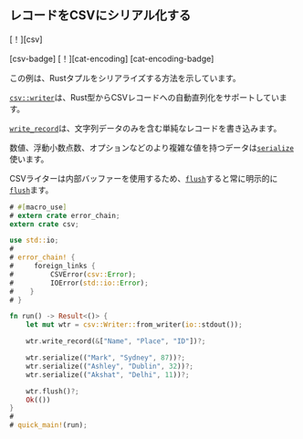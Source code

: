 ## <!--Serialize records to CSV--> レコードをCSVにシリアル化する

<!--[!][csv]-->
[！][csv]
<!--[csv-badge] [!][cat-encoding]-->
[csv-badge] [！][cat-encoding]
[cat-encoding-badge]
<!--This example shows how to serialize a Rust tuple.-->
この例は、Rustタプルをシリアライズする方法を示しています。
<!--[`csv::writer`] supports automatic serialization from Rust types into CSV records.-->
[`csv::writer`]は、Rust型からCSVレコードへの自動直列化をサポートしています。
<!--[`write_record`] writes a simple record containing string data only.-->
[`write_record`]は、文字列データのみを含む単純なレコードを書き込みます。
<!--Data with more complex values such as numbers, floats, and options use [`serialize`].-->
数値、浮動小数点数、オプションなどのより複雑な値を持つデータは[`serialize`]使います。
<!--Since CSV writer uses internal buffer, always explicitly [`flush`] when done.-->
CSVライターは内部バッファーを使用するため、[`flush`]すると常に明示的に[`flush`]ます。

```rust
# #[macro_use]
# extern crate error_chain;
extern crate csv;

use std::io;
#
# error_chain! {
#     foreign_links {
#         CSVError(csv::Error);
#         IOError(std::io::Error);
#    }
# }

fn run() -> Result<()> {
    let mut wtr = csv::Writer::from_writer(io::stdout());

    wtr.write_record(&["Name", "Place", "ID"])?;

    wtr.serialize(("Mark", "Sydney", 87))?;
    wtr.serialize(("Ashley", "Dublin", 32))?;
    wtr.serialize(("Akshat", "Delhi", 11))?;

    wtr.flush()?;
    Ok(())
}
#
# quick_main!(run);
```

<!--[`csv::Writer`]: https://docs.rs/csv/*/csv/struct.Writer.html
 [`flush`]: https://docs.rs/csv/*/csv/struct.Writer.html#method.flush
 [`serialize`]: https://docs.rs/csv/*/csv/struct.Writer.html#method.serialize
 [`write_record`]: https://docs.rs/csv/*/csv/struct.Writer.html#method.write_record
-->
[`csv::Writer`]: https://docs.rs/csv/*/csv/struct.Writer.html
 [`flush`]: https://docs.rs/csv/*/csv/struct.Writer.html#method.flush
 [`serialize`]: https://docs.rs/csv/*/csv/struct.Writer.html#method.serialize
 [`write_record`]: https://docs.rs/csv/*/csv/struct.Writer.html#method.write_record

